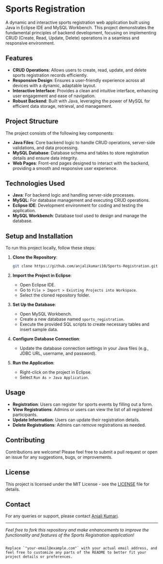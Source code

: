 # Sports Registration

A dynamic and interactive sports registration web application built using Java in Eclipse IDE and MySQL Workbench. This project demonstrates the fundamental principles of backend development, focusing on implementing CRUD (Create, Read, Update, Delete) operations in a seamless and responsive environment.

## Features

- **CRUD Operations**: Allows users to create, read, update, and delete sports registration records efficiently.
- **Responsive Design**: Ensures a user-friendly experience across all devices with a dynamic, adaptable layout.
- **Interactive Interface**: Provides a clean and intuitive interface, enhancing user engagement and ease of navigation.
- **Robust Backend**: Built with Java, leveraging the power of MySQL for efficient data storage, retrieval, and management.

## Project Structure

The project consists of the following key components:

- **Java Files**: Core backend logic to handle CRUD operations, server-side validations, and data processing.
- **MySQL Database**: Database schema and tables to store registration details and ensure data integrity.
- **Web Pages**: Front-end pages designed to interact with the backend, providing a smooth and responsive user experience.

## Technologies Used

- **Java**: For backend logic and handling server-side processes.
- **MySQL**: For database management and executing CRUD operations.
- **Eclipse IDE**: Development environment for coding and testing the application.
- **MySQL Workbench**: Database tool used to design and manage the database.

## Setup and Installation

To run this project locally, follow these steps:

1. **Clone the Repository**:
   ```bash
   git clone https://github.com/anjalikumari10/Sports-Registration.git
   ```

2. **Import the Project in Eclipse**:
   - Open Eclipse IDE.
   - Go to `File > Import > Existing Projects into Workspace`.
   - Select the cloned repository folder.

3. **Set Up the Database**:
   - Open MySQL Workbench.
   - Create a new database named `sports_registration`.
   - Execute the provided SQL scripts to create necessary tables and insert sample data.

4. **Configure Database Connection**:
   - Update the database connection settings in your Java files (e.g., JDBC URL, username, and password).

5. **Run the Application**:
   - Right-click on the project in Eclipse.
   - Select `Run As > Java Application`.

## Usage

- **Registration**: Users can register for sports events by filling out a form.
- **View Registrations**: Admins or users can view the list of all registered participants.
- **Update Information**: Users can update their registration details.
- **Delete Registrations**: Admins can remove registrations as needed.

## Contributing

Contributions are welcome! Please feel free to submit a pull request or open an issue for any suggestions, bugs, or improvements.

## License

This project is licensed under the MIT License - see the [LICENSE](LICENSE) file for details.

## Contact

For any queries or support, please contact [Anjali Kumari](mailto:your-email@example.com).

---

*Feel free to fork this repository and make enhancements to improve the functionality and features of the Sports Registration application!*
```

Replace `"your-email@example.com"` with your actual email address, and feel free to customize any parts of the README to better fit your project details or preferences.
